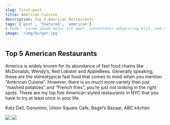 ```yaml
---
slug: first-post
title: American Cuisine
description: Top 5 American Restaurants
tags: ['post', 'featured', 'american']
# body: 'Lorem ipsum dolor sit amet, consectetur adipiscing elit, sed do eiusmod tempor incididunt ut labore et dolore magna aliqua. Ut enim ad minim veniam, quis nostrud exercitation ullamco laboris nisi ut aliquip ex ea commodo consequat. Duis aute irure dolor in reprehenderit in voluptate velit esse cillum dolore eu fugiat nulla pariatur. Excepteur sint occaecat cupidatat non proident, sunt in culpa qui officia deserunt mollit anim id est laborum.'
image: '/img/burger.jpg'
---
```


## Top 5 American Restaurants

America is widely known for its abundance of fast food chains like McDonalds, Wendy’s, Red Lobster and AppleBees. Generally speaking, these are the stereotypical fast food that comes to mind when you mention “American Cuisine”. However, there is so much more variety than just “mashed potatoes” and “French fries”, you’re just not looking in the right spots. These are my top five American styled restaurants in NYC that you have to try at least once in your life.

Katz Deli,
Geronimo,
Union Square Cafe,
Bagel’s Bazaar,
ABC kitchen

![](/img/ameri3.jpg)
![](/img/cheesyburger.jpg)
